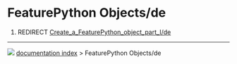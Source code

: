 # FeaturePython Objects/de
1.  REDIRECT [Create_a\_FeaturePython_object_part_I/de](Create_a_FeaturePython_object_part_I/de.md)



---
![](images/Right_arrow.png) [documentation index](../README.md) > FeaturePython Objects/de
